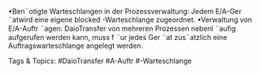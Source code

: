 •Ben¨otigte Warteschlangen in der Prozessverwaltung:
Jedem E/A-Ger ¨atwird eine eigene blocked -Warteschlange zugeordnet.
•Verwaltung von E/A-Auftr ¨agen:
DaioTransfer von mehreren Prozessen nebenl ¨auﬁg aufgerufen werden kann, muss f ¨ur jedes Ger ¨at
zus¨atzlich eine Auftragswarteschlange angelegt werden.

   Tags & Topics:
   #DaioTransfer
   #A-Auftr
   #-Warteschlange
